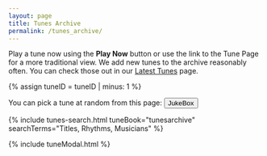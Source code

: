 ```yaml
---
layout: page
title: Tunes Archive
permalink: /tunes_archive/
---
```

<p>
Play a tune now using the <strong>Play Now</strong> button or use the
link to the Tune Page for a more traditional view. We add new tunes to the archive reasonably often.
You can check those out in our <a href="/latest/"> Latest Tunes</a> page.
</p>

<script>
window.store = {
    {% assign tunes = site.tunes %}
    {% assign sortedtunes = tunes | sort: 'titleID' %}
    {% assign tuneID = 1 %}
    {% for tune in sortedtunes %}
        "{{ tuneID }}": {
            "title": "{{ tune.title | xml_escape }}",
            "tuneID": "{{ tuneID }}",
            "key": "{{ tune.key | xml_escape }}",
            "rhythm": "{{ tune.rhythm | xml_escape }}",
            "url": "{{ tune.url | xml_escape }}",
            "mp3": "{{ site.mp3_host | append: tune.mp3_file | xml_escape }}",
            "mp3_source": "{{ tune.mp3_source | strip_html | xml_escape }}",
            "repeats": "{{ tune.repeats }}",
            "parts": "{{ tune.parts }}",
            "abc": {{ tune.abc | jsonify }}
        }{% unless forloop.last %},{% endunless %}
        {% assign tuneID = tuneID | plus: 1 %}
    {% endfor %}
};
</script>

{% assign tuneID = tuneID | minus: 1 %}

<p>You can pick a tune at random from this page: 
<input class="filterButton" type="button" onclick="audioPlayer.selectTune(store, wssTools.getRandomInt(1, {{ tuneID }}));" value="JukeBox">
</p>

{% include tunes-search.html tuneBook="tunesarchive" searchTerms="Titles, Rhythms, Musicians" %}

{% include tuneModal.html %}

<!-- START of Tunes Grid -->
<div class="gridParent">
  <div class="gridChild" id="tunesGrid"></div>
</div>

<script src="{{ site.js_host }}/js/buildGrid.js"></script>
<!-- END of Tunes Grid -->

<script>
buildGrid.initialiseLunrSearch();

document.addEventListener("DOMContentLoaded", function (event) {
    buildGrid.displayGrid("tunesarchive", "", window.store);

}, false);
</script>
